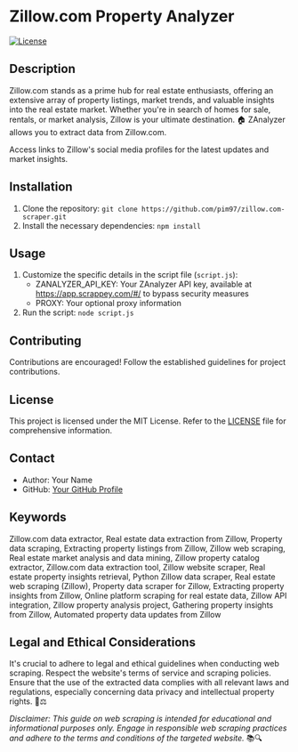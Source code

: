 # Zillow.com Property Analyzer

[![License](https://img.shields.io/badge/license-MIT-blue.svg)](LICENSE)

## Description

Zillow.com stands as a prime hub for real estate enthusiasts, offering an extensive array of property listings, market trends, and valuable insights into the real estate market. Whether you're in search of homes for sale, rentals, or market analysis, Zillow is your ultimate destination. 🏠 ZAnalyzer allows you to extract data from Zillow.com.

Access links to Zillow's social media profiles for the latest updates and market insights.

## Installation

1. Clone the repository: `git clone https://github.com/pim97/zillow.com-scraper.git`
2. Install the necessary dependencies: `npm install`

## Usage

1. Customize the specific details in the script file (`script.js`):
   - ZANALYZER_API_KEY: Your ZAnalyzer API key, available at https://app.scrappey.com/#/ to bypass security measures
   - PROXY: Your optional proxy information
2. Run the script: `node script.js`

## Contributing

Contributions are encouraged! Follow the established guidelines for project contributions.

## License

This project is licensed under the MIT License. Refer to the [LICENSE](LICENSE) file for comprehensive information.

## Contact

- Author: Your Name
- GitHub: [Your GitHub Profile](https://github.com/pim97/)

## Keywords
Zillow.com data extractor, Real estate data extraction from Zillow, Property data scraping, Extracting property listings from Zillow, Zillow web scraping, Real estate market analysis and data mining, Zillow property catalog extractor, Zillow.com data extraction tool, Zillow website scraper, Real estate property insights retrieval, Python Zillow data scraper, Real estate web scraping (Zillow), Property data scraper for Zillow, Extracting property insights from Zillow, Online platform scraping for real estate data, Zillow API integration, Zillow property analysis project, Gathering property insights from Zillow, Automated property data updates from Zillow

## Legal and Ethical Considerations

It's crucial to adhere to legal and ethical guidelines when conducting web scraping. Respect the website's terms of service and scraping policies. Ensure that the use of the extracted data complies with all relevant laws and regulations, especially concerning data privacy and intellectual property rights. 🚫⚖️

*Disclaimer: This guide on web scraping is intended for educational and informational purposes only. Engage in responsible web scraping practices and adhere to the terms and conditions of the targeted website.* 📚🔍